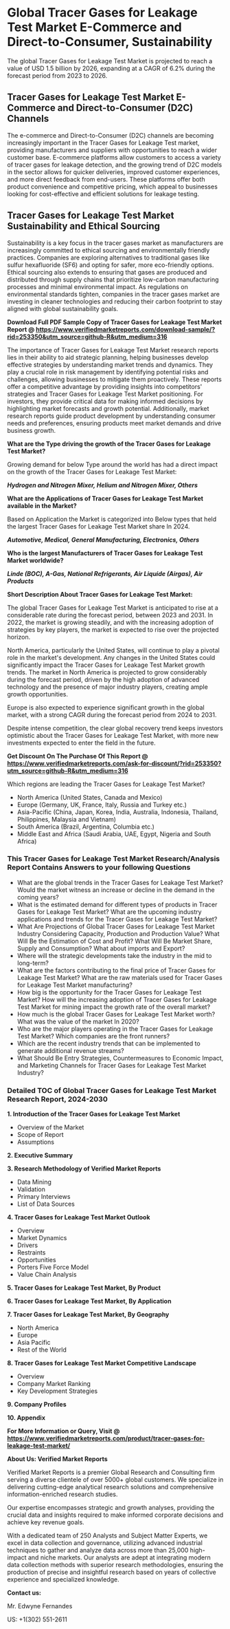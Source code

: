 <h1>Global Tracer Gases for Leakage Test Market E-Commerce and Direct-to-Consumer, Sustainability</h1><p class=""><p>The global Tracer Gases for Leakage Test Market is projected to reach a value of USD 1.5 billion by 2026, expanding at a CAGR of 6.2% during the forecast period from 2023 to 2026.</p><h2>Tracer Gases for Leakage Test Market E-Commerce and Direct-to-Consumer (D2C) Channels</h2><p>The e-commerce and Direct-to-Consumer (D2C) channels are becoming increasingly important in the Tracer Gases for Leakage Test market, providing manufacturers and suppliers with opportunities to reach a wider customer base. E-commerce platforms allow customers to access a variety of tracer gases for leakage detection, and the growing trend of D2C models in the sector allows for quicker deliveries, improved customer experiences, and more direct feedback from end-users. These platforms offer both product convenience and competitive pricing, which appeal to businesses looking for cost-effective and efficient solutions for leakage testing.</p><h2>Tracer Gases for Leakage Test Market Sustainability and Ethical Sourcing</h2><p>Sustainability is a key focus in the tracer gases market as manufacturers are increasingly committed to ethical sourcing and environmentally friendly practices. Companies are exploring alternatives to traditional gases like sulfur hexafluoride (SF6) and opting for safer, more eco-friendly options. Ethical sourcing also extends to ensuring that gases are produced and distributed through supply chains that prioritize low-carbon manufacturing processes and minimal environmental impact. As regulations on environmental standards tighten, companies in the tracer gases market are investing in cleaner technologies and reducing their carbon footprint to stay aligned with global sustainability goals.</p></p><p class=""><strong>Download Full PDF Sample Copy of Tracer Gases for Leakage Test Market Report @ <a href="https://www.verifiedmarketreports.com/download-sample/?rid=253350&utm_source=github-R&utm_medium=316" target="_blank">https://www.verifiedmarketreports.com/download-sample/?rid=253350&utm_source=github-R&utm_medium=316</a></strong></p><p>The importance of&nbsp;Tracer Gases for Leakage Test Market research reports lies in their ability to aid strategic planning, helping businesses develop effective strategies by understanding market trends and dynamics. They play a crucial role in risk management by identifying potential risks and challenges, allowing businesses to mitigate them proactively. These reports offer a competitive advantage by providing insights into competitors' strategies and Tracer Gases for Leakage Test Market positioning. For investors, they provide critical data for making informed decisions by highlighting market forecasts and growth potential. Additionally, market research reports guide product development by understanding consumer needs and preferences, ensuring products meet market demands and drive business growth.</p><p><strong>What are the&nbsp;Type driving the growth of the Tracer Gases for Leakage Test Market?</strong></p><p id="" class="">Growing demand for below Type around the world has had a direct impact on the growth of the Tracer Gases for Leakage Test Market:</p><p class=""><em><strong>Hydrogen and Nitrogen Mixer, Helium and Nitrogen Mixer, Others</strong></em></p><p class=""><strong>What are the&nbsp;Applications&nbsp;of Tracer Gases for Leakage Test Market available in the Market?</strong></p><p id="" class="">Based on Application the Market is categorized into Below types that held the largest Tracer Gases for Leakage Test Market share In 2024.</p><p class=""><em><strong>Automotive, Medical, General Manufacturing, Electronics, Others</strong></em></p><p class=""><strong>Who is the largest Manufacturers of Tracer Gases for Leakage Test Market worldwide?</strong></p><p><em><strong>Linde (BOC), A-Gas, National Refrigerants, Air Liquide (Airgas), Air Products</strong></em></p><p id="" class=""><strong>Short Description About Tracer Gases for Leakage Test Market:</strong></p><p>The global Tracer Gases for Leakage Test Market is anticipated to rise at a considerable rate during the forecast period, between 2023 and 2031. In 2022, the market is growing steadily, and with the increasing adoption of strategies by key players, the market is expected to rise over the projected horizon.</p><p>North America, particularly the United States, will continue to play a pivotal role in the market's development. Any changes in the United States could significantly impact the Tracer Gases for Leakage Test Market growth trends. The market in North America is projected to grow considerably during the forecast period, driven by the high adoption of advanced technology and the presence of major industry players, creating ample growth opportunities.</p><p>Europe is also expected to experience significant growth in the global market, with a strong CAGR during the forecast period from 2024 to 2031.</p><p>Despite intense competition, the clear global recovery trend keeps investors optimistic about the Tracer Gases for Leakage Test Market, with more new investments expected to enter the field in the future.</p><p id="" class=""><strong>Get Discount On The Purchase Of This Report @ <a href="https://www.verifiedmarketreports.com/ask-for-discount/?rid=253350?utm_source=github-R&utm_medium=316" target="_blank">https://www.verifiedmarketreports.com/ask-for-discount/?rid=253350?utm_source=github-R&utm_medium=316</a></strong></p><p class="">Which regions are leading the Tracer Gases for Leakage Test Market?</p><ul><li>North America (United States, Canada and Mexico)</li><li>Europe (Germany, UK, France, Italy, Russia and Turkey etc.)</li><li>Asia-Pacific (China, Japan, Korea, India, Australia, Indonesia, Thailand, Philippines, Malaysia and Vietnam)</li><li>South America (Brazil, Argentina, Columbia etc.)</li><li>Middle East and Africa (Saudi Arabia, UAE, Egypt, Nigeria and South Africa)</li></ul><h3 id="" class="">This Tracer Gases for Leakage Test Market Research/Analysis Report Contains Answers to your following Questions</h3><ul><li>What are the global trends in the Tracer Gases for Leakage Test Market? Would the market witness an increase or decline in the demand in the coming years?</li><li>What is the estimated demand for different types of products in Tracer Gases for Leakage Test Market? What are the upcoming industry applications and trends for the Tracer Gases for Leakage Test Market?</li><li>What Are Projections of Global Tracer Gases for Leakage Test Market Industry Considering Capacity, Production and Production Value? What Will Be the Estimation of Cost and Profit? What Will Be Market Share, Supply and Consumption? What about imports and Export?</li><li>Where will the strategic developments take the industry in the mid to long-term?</li><li>What are the factors contributing to the final price of Tracer Gases for Leakage Test Market? What are the raw materials used for Tracer Gases for Leakage Test Market manufacturing?</li><li>How big is the opportunity for the Tracer Gases for Leakage Test Market? How will the increasing adoption of Tracer Gases for Leakage Test Market for mining impact the growth rate of the overall market?</li><li>How much is the global Tracer Gases for Leakage Test Market worth? What was the value of the market In 2020?</li><li>Who are the major players operating in the Tracer Gases for Leakage Test Market? Which companies are the front runners?</li><li>Which are the recent industry trends that can be implemented to generate additional revenue streams?</li><li>What Should Be Entry Strategies, Countermeasures to Economic Impact, and Marketing Channels for Tracer Gases for Leakage Test Market Industry?</li></ul><h3 id="" class="">Detailed TOC of Global Tracer Gases for Leakage Test Market Research Report, 2024-2030</h3><p id="" class=""><strong>1. Introduction of the Tracer Gases for Leakage Test Market</strong></p><ul><li>Overview of the Market</li><li>Scope of Report</li><li>Assumptions</li></ul><p id="" class=""><strong>2. Executive Summary</strong></p><p id="" class=""><strong>3. Research Methodology of Verified Market Reports</strong></p><ul><li>Data Mining</li><li>Validation</li><li>Primary Interviews</li><li>List of Data Sources</li></ul><p id="" class=""><strong>4. Tracer Gases for Leakage Test Market Outlook</strong></p><ul><li>Overview</li><li>Market Dynamics</li><li>Drivers</li><li>Restraints</li><li>Opportunities</li><li>Porters Five Force Model</li><li>Value Chain Analysis</li></ul><p id="" class=""><strong>5. Tracer Gases for Leakage Test Market, By Product</strong></p><p id="" class=""><strong>6. Tracer Gases for Leakage Test Market, By Application</strong></p><p id="" class=""><strong>7. Tracer Gases for Leakage Test Market, By Geography</strong></p><ul><li>North America</li><li>Europe</li><li>Asia Pacific</li><li>Rest of the World</li></ul><p id="" class=""><strong>8. Tracer Gases for Leakage Test Market Competitive Landscape</strong></p><ul><li>Overview</li><li>Company Market Ranking</li><li>Key Development Strategies</li></ul><p id="" class=""><strong>9. Company Profiles</strong></p><p id="" class=""><strong>10. Appendix</strong></p><p id="" class=""><strong>For More Information or Query, Visit @ <a href="https://www.verifiedmarketreports.com/product/tracer-gases-for-leakage-test-market/" target="_blank">https://www.verifiedmarketreports.com/product/tracer-gases-for-leakage-test-market/</a></strong></p><p id="" class=""><strong>About Us: Verified Market Reports</strong></p><p id="" class="">Verified Market Reports is a premier Global Research and Consulting firm serving a diverse clientele of over 5000+ global customers. We specialize in delivering cutting-edge analytical research solutions and comprehensive information-enriched research studies.</p><p id="" class="">Our expertise encompasses strategic and growth analyses, providing the crucial data and insights required to make informed corporate decisions and achieve key revenue goals.</p><p id="" class="">With a dedicated team of 250 Analysts and Subject Matter Experts, we excel in data collection and governance, utilizing advanced industrial techniques to gather and analyze data across more than 25,000 high-impact and niche markets. Our analysts are adept at integrating modern data collection methods with superior research methodologies, ensuring the production of precise and insightful research based on years of collective experience and specialized knowledge.</p><p id="" class=""><strong>Contact us:</strong></p><p id="" class="">Mr. Edwyne Fernandes</p><p id="" class="">US: +1(302) 551-2611</p>